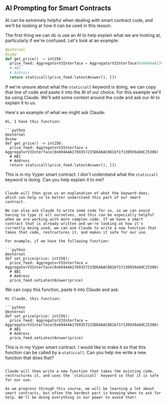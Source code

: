 ## AI Prompting for Smart Contracts

AI can be extremely helpful when dealing with smart contract code, and we'll be looking at how it can be used in this lesson.

The first thing we can do is use an AI to help explain what we are looking at, particularly if we're confused. Let's look at an example:

```python
@external
@view
def get_price() -> int256:
  price_feed: AggregatorV3Interface = AggregatorV3Interface(0x69444A1769357215DEA6AC081bf1f130939a0dC25306)
  # ABI
  # Address
  return staticcall(price_feed.latestAnswer(), [])
```

If we're unsure about what the `staticcall` keyword is doing, we can copy that line of code and paste it into the AI of our choice. For this example we'll be using Claude. We'll add some context around the code and ask our AI to explain it to us.

Here's an example of what we might ask Claude:

````
Hi, I have this function:

```python
@external
@view
def get_price() -> int256:
  price_feed: AggregatorV3Interface = AggregatorV3Interface(0x69444A1769357215DEA6AC081bf1f130939a0dC25306)
  # ABI
  # Address
  return staticcall(price_feed.latestAnswer(), [])
````

This is in my Vyper smart contract. I don't understand what the `staticcall` keyword is doing. Can you help explain it to me?

````

Claude will then give us an explanation of what the keyword does, which can help us to better understand this part of our smart contract.

We can also ask Claude to write some code for us, so we can avoid having to type it all ourselves, and this can be especially helpful when we are working with more complex code. If we have a smart contract that is already written and we're looking at how it's currently being used, we can ask Claude to write a new function that takes that code, restructures it, and makes it safe for our use.

For example, if we have the following function:

```python
@external
def set_price(price: int256):
  price_feed: AggregatorV3Interface = AggregatorV3Interface(0x69444A1769357215DEA6AC081bf1f130939a0dC25306)
  # ABI
  # Address
  price_feed.setLatestAnswer(price)
````

We can copy this function, paste it into Claude and ask:

````
Hi Claude, this function:

```python
@external
def set_price(price: int256):
  price_feed: AggregatorV3Interface = AggregatorV3Interface(0x69444A1769357215DEA6AC081bf1f130939a0dC25306)
  # ABI
  # Address
  price_feed.setLatestAnswer(price)
````

This is in my Vyper smart contract. I would like to make it so that this function can be called by a `staticcall`. Can you help me write a new function that does that?

```

Claude will then write a new function that takes the existing code, restructures it, and uses the `staticcall` keyword so that it is safe for our use.

As we progress through this course, we will be learning a lot about smart contracts, but often the hardest part is knowing when to ask for help. We'll be doing everything in our power to avoid that!
```
